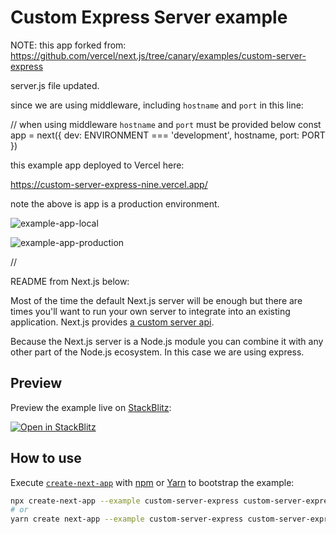 # Custom Express Server example

NOTE: this app forked from: https://github.com/vercel/next.js/tree/canary/examples/custom-server-express

server.js file updated.

since we are using middleware, including `hostname` and `port` in this line:

// when using middleware `hostname` and `port` must be provided below
const app = next({ dev: ENVIRONMENT === 'development', hostname, port: PORT })


this example app deployed to Vercel here:

https://custom-server-express-nine.vercel.app/

note the above is app is a production environment. 

![example-app-local](https://user-images.githubusercontent.com/8107812/155028588-2981b15a-bd1d-482c-9a58-759b138a6194.png)

![example-app-production](https://user-images.githubusercontent.com/8107812/155028603-fa4666ee-98f5-469c-b768-b511e280606a.png)

//

README from Next.js below:

Most of the time the default Next.js server will be enough but there are times you'll want to run your own server to integrate into an existing application. Next.js provides [a custom server api](https://nextjs.org/docs/advanced-features/custom-server).

Because the Next.js server is a Node.js module you can combine it with any other part of the Node.js ecosystem. In this case we are using express.

## Preview

Preview the example live on [StackBlitz](http://stackblitz.com/):

[![Open in StackBlitz](https://developer.stackblitz.com/img/open_in_stackblitz.svg)](https://stackblitz.com/github/vercel/next.js/tree/canary/examples/custom-server-express?runScript=dev)

## How to use

Execute [`create-next-app`](https://github.com/vercel/next.js/tree/canary/packages/create-next-app) with [npm](https://docs.npmjs.com/cli/init) or [Yarn](https://yarnpkg.com/lang/en/docs/cli/create/) to bootstrap the example:

```bash
npx create-next-app --example custom-server-express custom-server-express-app
# or
yarn create next-app --example custom-server-express custom-server-express-app
```

